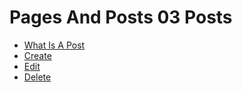 # Pages And Posts 03 Posts

  - [What Is A Post](03_pages_and_posts/03_posts/01_what_is_a_post.md) 
  - [Create](03_pages_and_posts/03_posts/02_create.md) 
  - [Edit](03_pages_and_posts/03_posts/03_edit.md) 
  - [Delete](03_pages_and_posts/03_posts/04_delete.md) 
